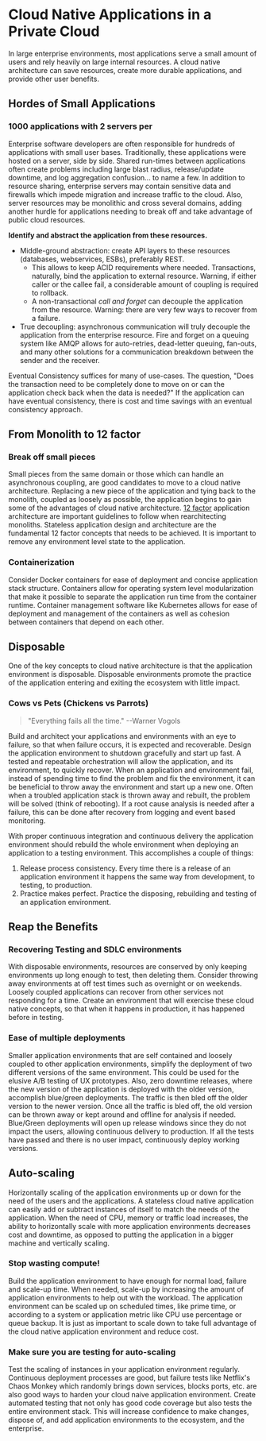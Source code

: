 
# Cloud Native Applications in a Private Cloud

In large enterprise environments, most applications serve a small amount of users and rely heavily on large internal resources. A cloud native architecture can save resources, create more durable applications, and provide other user benefits.

## Hordes of Small Applications

### 1000 applications with 2 servers per
Enterprise software developers are often responsible for hundreds of applications with small user bases. Traditionally, these applications were hosted on a server, side by side. Shared run-times between applications often create problems including large blast radius, release/update downtime, and log aggregation confusion... to name a few. In addition to resource sharing, enterprise servers may contain sensitive data and firewalls which impede migration and increase traffic to the cloud. Also, server resources may be monolithic and cross several domains, adding another hurdle for applications needing to break off and take advantage of public cloud resources.

**Identify and abstract the application from these resources.**

* Middle-ground abstraction: create API layers to these resources (databases, webservices, ESBs), preferably REST.
	* This allows to keep ACID requirements where needed. Transactions, naturally, bind the application to external resource. Warning, if either caller or the callee fail, a considerable amount of coupling is required to rollback.
    * A non-transactional *call and forget* can decouple the application from the resource. Warning: there are very few ways to recover from a failure.
* True decoupling: asynchronous communication will truly decouple the application from the enterprise resource. Fire and forget on a queuing system like AMQP allows for auto-retries, dead-letter queuing, fan-outs, and many other solutions for a communication breakdown between the sender and the receiver.

Eventual Consistency suffices for many of use-cases. The question, "Does the transaction need to be completely done to move on or can the application check back when the data is needed?" If the application can have eventual consistency, there is cost and time savings with an eventual consistency approach.

## From Monolith to 12 factor
### Break off small pieces
Small pieces from the same domain or those which can handle an asynchronous coupling, are good candidates to move to a cloud native architecture. Replacing a new piece of the application and tying back to the monolith, coupled as loosely as possible, the application begins to gain some of the advantages of cloud native architecture. [12 factor](https://12factor.net/) application architecture are important guidelines to follow when rearchitecting monoliths. Stateless application design and architecture are the fundamental 12 factor concepts that needs to be achieved. It is important to remove any environment level state to the application.

### Containerization
Consider Docker containers for ease of deployment and concise application stack structure. Containers allow for operating system level modularization that make it possible to separate the application run time from the container runtime. Container management software like Kubernetes allows for ease of deployment and management of the containers as well as cohesion between containers that depend on each other.

## Disposable
One of the key concepts to cloud native architecture is that the application environment is disposable. Disposable environments promote the practice of the application entering and exiting the ecosystem with little impact.
### Cows vs Pets (Chickens vs Parrots)
> "Everything fails all the time." --Warner Vogols

Build and architect your applications and environments with an eye to failure, so that when failure occurs, it is expected and recoverable. Design the application environment to shutdown gracefully and start up fast. A tested and repeatable orchestration will allow the application, and its environment, to quickly recover. When an application and environment fail, instead of spending time to find the problem and fix the environment, it can be beneficial to throw away the environment and start up a new one. Often when a troubled application stack is thrown away and rebuilt, the problem will be solved (think of rebooting). If a root cause analysis is needed after a failure, this can be done after recovery from logging and event based monitoring.

With proper continuous integration and continuous delivery the application environment should rebuild the whole environment when deploying an application to a testing environment. This accomplishes a couple of things:

1. Release process consistency. Every time there is a release of an application environment it happens the same way from development, to testing, to production.
2. Practice makes perfect. Practice the disposing, rebuilding and testing of an application environment.

## Reap the Benefits
### Recovering Testing and SDLC environments
With disposable environments, resources are conserved by only keeping environments up long enough to test, then deleting them. Consider throwing away environments at off test times such as overnight or on weekends. Loosely coupled applications can recover from other services not responding for a time. Create an environment that will exercise these cloud native concepts, so that when it happens in production, it has happened before in testing.

### Ease of multiple deployments
Smaller application environments that are self contained and loosely coupled to other application environments, simplify the deployment of two different versions of the same environment. This could be used for the elusive A/B testing of UX prototypes.
Also, zero downtime releases, where the new version of the application is deployed with the older version, accomplish blue/green deployments. The traffic is then bled off the older version to the newer version. Once all the traffic is bled off, the old version can be thrown away or kept around and offline for analysis if needed. Blue/Green deployments will open up release windows since they do not impact the users, allowing continuous delivery to production. If all the tests have passed and there is no user impact, continuously deploy working versions.

## Auto-scaling
Horizontally scaling of the application environments up or down for the need of the users and the applications. A stateless cloud native application can easily add or subtract instances of itself to match the needs of the application. When the need of CPU, memory or traffic load increases, the ability to horizontally scale with more application environments decreases cost and downtime, as opposed to putting the application in a bigger machine and vertically scaling.

### Stop wasting compute!
Build the application environment to have enough for normal load, failure and scale-up time. When needed, scale-up by increasing the amount of application environments to help out with the workload. The application environment can be scaled up on scheduled times, like prime time, or according to a system or application metric like CPU use percentage or queue backup. It is just as important to scale down to take full advantage of the cloud native application environment and reduce cost.

### Make sure you are testing for auto-scaling
Test the scaling of instances in your application environment regularly. Continuous deployment processes are good, but failure tests like Netflix's Chaos Monkey which randomly brings down services, blocks ports, etc. are also good ways to harden your cloud naive application environment. Create automated testing that not only has good code coverage but also tests the entire environment stack. This will increase confidence to make changes, dispose of, and add application environments to the ecosystem, and the enterprise.
